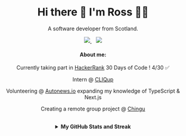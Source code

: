 <h1 align='center'>
  Hi there 👋 I'm Ross 👨‍💻
</h1>

<p align='center'>
  A software developer from Scotland.
</p>



<p align='center'>
  
  <a href="https://www.linkedin.com/in/rosscondie/">
    <img src="https://img.shields.io/badge/linkedin-%230077B5.svg?&style=for-the-badge&logo=linkedin&logoColor=white" />
  </a>
  &nbsp;&nbsp;
<a href="mailto:rosscondie@gmail.com">
        <img src="https://img.shields.io/badge/Gmail-D14836?style=for-the-badge&logo=gmail&logoColor=white" />
    </a>
    </p>

<div align="center">
        
#### About me:
Currently taking part in [HackerRank](https://www.hackerrank.com/domains/tutorials/30-days-of-code) 30 Days of Code ! 4/30 ✅

Intern @ [CLIQup](https://www.cliqup.co/en) 

Volunteering @ [Autonews.io](https://autonews.io/) expanding my knowledge of TypeScript & Next.js 

Creating a remote group project @ [Chingu](https://www.chingu.io/)

<br>
<details><summary><b>My GitHub Stats and Streak</b></summary>

<p align="center"><img src="https://github-readme-stats.vercel.app/api?username=rosscondie&show_icons=true&count_private=true&hide=issues,contribs&theme=react" alt="GitHub stats" /></p>

</details>

</div>

